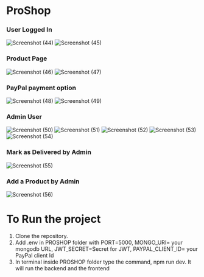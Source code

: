 # ProShop
### User Logged In 
![Screenshot (44)](https://user-images.githubusercontent.com/59695910/117263761-3b561700-ae70-11eb-9e9c-615e3d381843.png)
![Screenshot (45)](https://user-images.githubusercontent.com/59695910/117263767-3beead80-ae70-11eb-8d3b-5fda141f3aea.png)

### Product Page
![Screenshot (46)](https://user-images.githubusercontent.com/59695910/117263769-3c874400-ae70-11eb-975c-0919c93c1a9d.png)
![Screenshot (47)](https://user-images.githubusercontent.com/59695910/117263771-3d1fda80-ae70-11eb-99bf-5c21bfb6ae77.png)

### PayPal payment option
![Screenshot (48)](https://user-images.githubusercontent.com/59695910/117263773-3d1fda80-ae70-11eb-8bd6-2e69278b02c3.png)
![Screenshot (49)](https://user-images.githubusercontent.com/59695910/117263774-3db87100-ae70-11eb-88a3-dda5a68f5fdb.png)

### Admin User
![Screenshot (50)](https://user-images.githubusercontent.com/59695910/117263775-3db87100-ae70-11eb-80b5-94f4fde5ad57.png)
![Screenshot (51)](https://user-images.githubusercontent.com/59695910/117263776-3e510780-ae70-11eb-9667-e440f32c4962.png)
![Screenshot (52)](https://user-images.githubusercontent.com/59695910/117263778-3ee99e00-ae70-11eb-8ec9-08fc44b36e4e.png)
![Screenshot (53)](https://user-images.githubusercontent.com/59695910/117263781-3ee99e00-ae70-11eb-84f2-ab32ce220694.png)
![Screenshot (54)](https://user-images.githubusercontent.com/59695910/117263782-3f823480-ae70-11eb-97ec-31888c23b4fe.png)

### Mark as Delivered by Admin
![Screenshot (55)](https://user-images.githubusercontent.com/59695910/117263748-37c29000-ae70-11eb-81ee-c284f45951f6.png)

### Add a Product by Admin
![Screenshot (56)](https://user-images.githubusercontent.com/59695910/117263760-3abd8080-ae70-11eb-9c4c-9407aa072c0c.png)


# To Run the project
1) Clone the repository.
2) Add .env in PROSHOP folder with PORT=5000, MONGO_URI= your mongodb URL, JWT_SECRET=Secret for JWT, PAYPAL_CLIENT_ID= your PayPal client Id
3) In terminal inside PROSHOP folder type the command, npm run dev. It will run the backend and the frontend  
